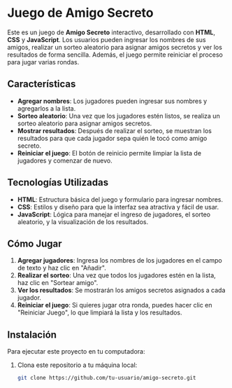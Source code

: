 # Juego de Amigo Secreto

Este es un juego de **Amigo Secreto** interactivo, desarrollado con **HTML**, **CSS** y **JavaScript**. Los usuarios pueden ingresar los nombres de sus amigos, realizar un sorteo aleatorio para asignar amigos secretos y ver los resultados de forma sencilla. Además, el juego permite reiniciar el proceso para jugar varias rondas.

## Características

- **Agregar nombres**: Los jugadores pueden ingresar sus nombres y agregarlos a la lista.
- **Sorteo aleatorio**: Una vez que los jugadores estén listos, se realiza un sorteo aleatorio para asignar amigos secretos.
- **Mostrar resultados**: Después de realizar el sorteo, se muestran los resultados para que cada jugador sepa quién le tocó como amigo secreto.
- **Reiniciar el juego**: El botón de reinicio permite limpiar la lista de jugadores y comenzar de nuevo.

## Tecnologías Utilizadas

- **HTML**: Estructura básica del juego y formulario para ingresar nombres.
- **CSS**: Estilos y diseño para que la interfaz sea atractiva y fácil de usar.
- **JavaScript**: Lógica para manejar el ingreso de jugadores, el sorteo aleatorio, y la visualización de los resultados.

## Cómo Jugar

1. **Agregar jugadores**: Ingresa los nombres de los jugadores en el campo de texto y haz clic en "Añadir".
2. **Realizar el sorteo**: Una vez que todos los jugadores estén en la lista, haz clic en "Sortear amigo".
3. **Ver los resultados**: Se mostrarán los amigos secretos asignados a cada jugador.
4. **Reiniciar el juego**: Si quieres jugar otra ronda, puedes hacer clic en "Reiniciar Juego", lo que limpiará la lista y los resultados.

## Instalación

Para ejecutar este proyecto en tu computadora:

1. Clona este repositorio a tu máquina local:

   ```bash
   git clone https://github.com/tu-usuario/amigo-secreto.git
